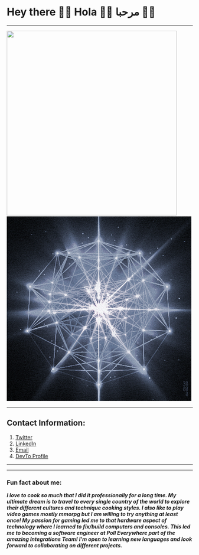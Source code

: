# Hey there 👋🏼 Hola 👋🏼 مرحبا 👋🏼



---

<p align="left">
  <img width="460" height="500" src="https://www.universal-rights.org/wp-content/uploads/2019/09/30212411048_2a1d7200e2_z-1.jpg">
  <img src="https://github.com/HadyM/Intro-to-Terminal/blob/main/Assets/NIbp.gif"  title="Github">
</p>

---

## Contact Information:
  <div>
    <ol>
      <li>
        <a href="https://twitter.com/Hady_Mohamed_87">Twitter</a>
      </li>
      <li>
        <a href="https://www.linkedin.com/in/hady-mohamed-swe">LinkedIn</a>
      </li>
      <li>
        <a href="mailto:devhady87@gmail.com">Email</a>
      </li>
      <li>
        <a href="https://dev.to/hadym">DevTo Profile</a>
      </li>
  </ol>
  </div>
  
---
---

### Fun fact about me:
 
<strong><em>I love to cook so much that I did it professionally for a long time. My ultimate dream is to travel to every single country of the world to explore their different cultures and technique cooking styles. 
I also like to play video games mostly mmorpg but I am willing to try anything at least once! My passion for gaming led me to that hardware aspect of technology where I learned to fix/build computers and consoles. This led me to becoming a software engineer at Poll Everywhere part of the amazing Integrations Team! I'm open to learning new languages and look forward to collaborating on different projects.</em></strong>
  





<!--
**HadyM/HadyM** is a ✨ _special_ ✨ repository because its `README.md` (this file) appears on your GitHub profile.

Here are some ideas to get you started:

- 🔭 I’m currently working on ...
- 🌱 I’m currently learning ...
- 👯 I’m looking to collaborate on ...
- 🤔 I’m looking for help with ...
- 💬 Ask me about ...
- 📫 How to reach me: ...
- 😄 Pronouns: ...
- ⚡ Fun fact: ...
-->
